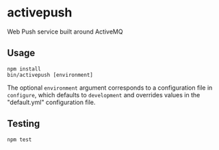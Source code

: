 activepush
==========

Web Push service built around ActiveMQ

Usage
-----

    npm install
    bin/activepush [environment]

The optional `environment` argument corresponds to a configuration file in `configure`, which defaults to `development` and overrides values in the "default.yml" configuration file.

Testing
-------

    npm test
